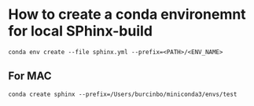 # How to create a conda environemnt for local SPhinx-build

 ``` conda env create --file sphinx.yml --prefix=<PATH>/<ENV_NAME>  ```

## For MAC
 ``` conda create sphinx --prefix=/Users/burcinbo/miniconda3/envs/test ```
